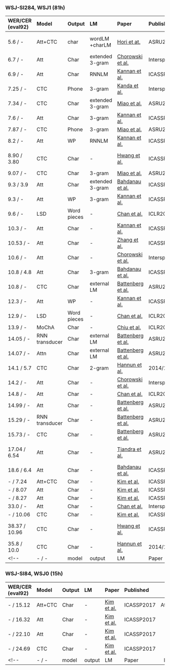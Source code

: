 ### WSJ-SI284, WSJ1 (81h)
| WER/CER (eval92) | Model | Output | LM | Paper | Published | Notes |
| :------ | :---- | :----- | :- | :---- | :-------- | :---: |
| 5.6 / - | Att<be>+CTC | char | wordLM <br>+charLM | [Hori et at.](http://www.merl.com/publications/docs/TR2017-181.pdf) | ASRU2017 | joint decoding <br> (Att+CTC+<br>charLM+wordLM) |
| 6.7 / - | Att | Char | extended <br> 3-gram | [Chorowski et al.](http://www.isca-speech.org/archive/Interspeech_2016/pdfs/0071.PDF) | Interspeech2017 | Label smoothing |
| 6.9 / - | Att | Char | RNNLM | [Kannan et al.](https://arxiv.org/abs/1712.01996) | ICASSP2018 | - |
| 7.25 / - | CTC | Phone | 3-gram | [Kanda et al.](https://www.isca-speech.org/archive/Interspeech_2017/pdfs/0343.PDF) | Interspeech2016 | MAP decoding |
| 7.34 / - | CTC | Char | extended <br> 3-gram | [Miao et al.](https://arxiv.org/abs/1507.08240) | ASRU2015 | - |
| 7.6 / - | Att | Char | 3-gram | [Kannan et al.](https://arxiv.org/abs/1712.01996) | ICASSP2018 | - |
| 7.87 / - | CTC | Phone | 3-gram | [Miao et al.](https://arxiv.org/abs/1507.08240) | ASRU2015 | - |
| 8.2 / - | Att | WP | RNNLM | [Kannan et al.](https://arxiv.org/abs/1712.01996) | ICASSP2018 | - |
| 8.90 / 3.80 | CTC | Char | - | [Hwang et al.](https://arxiv.org/abs/1601.06581) | ICASSP2016 | Tree-based online beam search |
| 9.07 / - | CTC | Char | 3-gram | [Miao et al.](https://arxiv.org/abs/1507.08240) | ASRU2015 | - |
| 9.3 / 3.9 | Att | Char | extended <br> 3-gram | [Bahdanau et al.](https://arxiv.org/abs/1508.04395) | ICASSP2016 | WFST decoding <br> GRU enc-dec |
| 9.3 / - | Att | WP | 3-gram | [Kannan et al.](https://arxiv.org/abs/1712.01996) | ICASSP2018 | - |
| 9.6 / - | LSD | Word pieces | - | [Chan et al.](https://arxiv.org/abs/1610.03035) | ICLR2017 | LSD4 <br>+VGG-BLSTM |
| 10.3 / - | Att | Char | - | [Kannan et al.](https://arxiv.org/abs/1712.01996) | ICASSP2018 | - |
| 10.53 / - | Att | Char | - | [Zhang et al.](https://arxiv.org/abs/1610.03022) | ICASSP2017 | VGG <br>+ResConvLSTM |
| 10.6 / - | Att | Char | - | [Chorowski et al.](http://www.isca-speech.org/archive/Interspeech_2016/pdfs/0071.PDF) | Interspeech2017 | Unigram <br> label smoothing |
| 10.8 / 4.8 | Att | Char | 3-gram | [Bahdanau et al.](https://arxiv.org/abs/1508.04395) | ICASSP2016 | WFST decoding |
| 10.8 / - | CTC | Char | external LM | [Battenberg et al.](https://arxiv.org/abs/1707.07413) | ASRU2017 | - |
| 12.3 / - | Att | WP | - | [Kannan et al.](https://arxiv.org/abs/1712.01996) | ICASSP2018 | - |
| 12.9 / - | LSD | Word pieces | - | [Chan et al.](https://arxiv.org/abs/1610.03035) | ICLR2017 | LSD4 |
| 13.9 / - | MoChA | Char | - | [Chiu et al.](https://arxiv.org/abs/1712.05382) | ICLR2018 | online |
| 14.05 / - | RNN <br> transducer | Char | external LM | [Battenberg et al.](https://arxiv.org/abs/1707.07413) | ASRU2017 | - |
| 14.07 / - | Attn | Char | external LM | [Battenberg et al.](https://arxiv.org/abs/1707.07413) | ASRU2017 | - |
| 14.1 / 5.7 | CTC | Char | 2-gram | [Hannun et al.](https://arxiv.org/abs/1408.2873) | 2014/12 | - |
| 14.2 / - | Att | Char | - | [Chorowski et al.](http://www.isca-speech.org/archive/Interspeech_2016/pdfs/0071.PDF) | Interspeech2017 | - |
| 14.8 / - | Att | Char | - | [Chan et al.](https://arxiv.org/abs/1610.03035) | ICLR2017 | - |
| 14.99 / - | Att | Char | - | [Battenberg et al.](https://arxiv.org/abs/1707.07413) | ASRU2017 | - |
| 15.29 / - | RNN <br> transducer | Char | - | [Battenberg et al.](https://arxiv.org/abs/1707.07413) | ASRU2017 | - |
| 15.73 / - | CTC | Char | - | [Battenberg et al.](https://arxiv.org/abs/1707.07413) | ASRU2017 | - |
| 17.04 / 6.54 | Att | Char | - | [Tjandra et al.](https://arxiv.org/abs/1709.07814) | ASRU2017 |　Wav2text <br>  + transfer from multi-target |
| 18.6 / 6.4 | Att | Char | - | [Bahdanau et al.](https://arxiv.org/abs/1508.04395) | ICASSP2016 | GRU enc-dec |
| - / 7.24 | Att+CTC | Char | - | [Kim et al.](https://arxiv.org/abs/1609.06773) | ICASSP2017 | Att:CTC=2:8 |
| - / 8.07 | Att | Char | - | [Kim et al.](https://arxiv.org/abs/1609.06773) | ICASSP2017 | location-based |
| - / 8.27 | Att | Char | - | [Kim et al.](https://arxiv.org/abs/1609.06773) | ICASSP2017 | content-based |
| 33.0 / - | Att | Char | - | [Chan et al.](http://www.isca-speech.org/archive/Interspeech_2016/pdfs/0334.PDF) | Interspeech2016 | Online |
| - / 10.06 | CTC | Char | - | [Kim et al.](https://arxiv.org/abs/1609.06773) | ICASSP2017 | - |
| 38.37 / 10.96 | CTC | Char | - | [Hwang et al.](https://arxiv.org/abs/1601.06581) | ICASSP2016 | Tree-based online beam search |
| 35.8 / 10.0 | CTC | Char | - | [Hannun et al.](https://arxiv.org/abs/1408.2873) | 2014/12 | - |
<!-- | - / - | model | output | LM | Paper | Published | Notes | -->


### WSJ-SI84, WSJ0 (15h)
| WER/CER (eval92) | Model | Output | LM | Paper | Published | Notes |
| :------ | :---- | :----- | :- | :---- | :-------- | :---: |
| - / 15.12 | Att+CTC | Char | - | [Kim et al.](https://arxiv.org/abs/1609.06773) | ICASSP2017 | Att:CTC=5:5 |
| - / 16.32 | Att | Char | - | [Kim et al.](https://arxiv.org/abs/1609.06773) | ICASSP2017 | location-based |
| - / 22.10 | Att | Char | - | [Kim et al.](https://arxiv.org/abs/1609.06773) | ICASSP2017 | content-based |
| - / 24.69 | CTC | Char | - | [Kim et al.](https://arxiv.org/abs/1609.06773) | ICASSP2017 | - LM |
<!-- | - / - | model | output | LM | Paper | Published | Notes | -->
